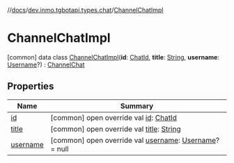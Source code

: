 //[docs](../../../index.md)/[dev.inmo.tgbotapi.types.chat](../index.md)/[ChannelChatImpl](index.md)



# ChannelChatImpl  
 [common] data class [ChannelChatImpl](index.md)(**id**: [ChatId](../../dev.inmo.tgbotapi.types/-chat-id/index.md), **title**: [String](https://kotlinlang.org/api/latest/jvm/stdlib/kotlin/-string/index.html), **username**: [Username](../../dev.inmo.tgbotapi.types/-username/index.md)?) : [ChannelChat](../../dev.inmo.tgbotapi.types.chat.abstracts/-channel-chat/index.md)   


## Properties  
  
|  Name |  Summary | 
|---|---|
| <a name="dev.inmo.tgbotapi.types.chat/ChannelChatImpl/id/#/PointingToDeclaration/"></a>[id](id.md)| <a name="dev.inmo.tgbotapi.types.chat/ChannelChatImpl/id/#/PointingToDeclaration/"></a> [common] open override val [id](id.md): [ChatId](../../dev.inmo.tgbotapi.types/-chat-id/index.md)   <br>|
| <a name="dev.inmo.tgbotapi.types.chat/ChannelChatImpl/title/#/PointingToDeclaration/"></a>[title](title.md)| <a name="dev.inmo.tgbotapi.types.chat/ChannelChatImpl/title/#/PointingToDeclaration/"></a> [common] open override val [title](title.md): [String](https://kotlinlang.org/api/latest/jvm/stdlib/kotlin/-string/index.html)   <br>|
| <a name="dev.inmo.tgbotapi.types.chat/ChannelChatImpl/username/#/PointingToDeclaration/"></a>[username](username.md)| <a name="dev.inmo.tgbotapi.types.chat/ChannelChatImpl/username/#/PointingToDeclaration/"></a> [common] open override val [username](username.md): [Username](../../dev.inmo.tgbotapi.types/-username/index.md)? = null   <br>|

